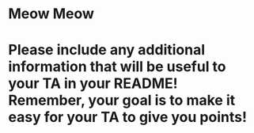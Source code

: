 # Meow Meow
# Please include any additional information that will be useful to your TA in your README! Remember, your goal is to make it easy for your TA to give you points!
